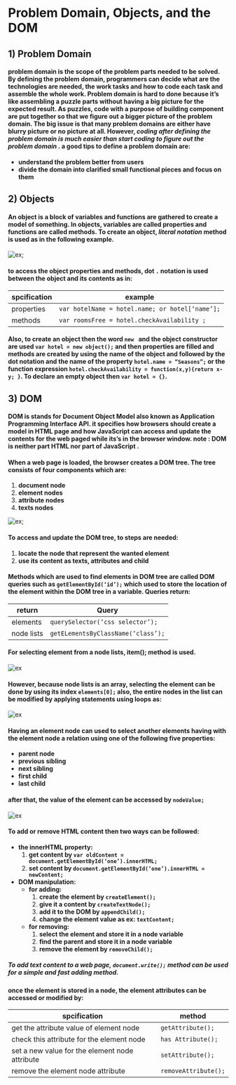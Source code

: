 # Problem Domain, Objects, and the DOM
## 1) Problem Domain
#### problem domain is the scope of the problem parts needed to be solved. By defining the problem domain, programmers can decide what are the technologies are needed, the work tasks and how to code each task and assemble the whole work. Problem domain is hard to done because it’s like assembling a puzzle parts without having a big picture for the expected result. As puzzles, code with a purpose of building component are put together so that we figure out a bigger picture of the problem domain. The big issue is that many problem domains are either have blurry picture or no picture at all. However, **_coding after defining the problem domain is much easier than start coding to figure out the problem domain_** . a good tips to define a problem domain are:
  - **understand the problem better from users** 
  - **divide the domain into clarified small functional pieces and focus on them**

## 2) Objects
#### An object is a block of variables and functions are gathered to create a model of something. In objects, variables are called properties and functions are called methods. To create an object, **_literal notation_**  method is used as in the following example. 

![ex](https://i.ibb.co/T0FxLcj/2.jpg);

#### to access the object properties and methods, dot `.` notation is used between the object and its contents as in:

| spcification | example |
| ------------ | ------- |
| properties | `var hotelName = hotel.name; or hotel[‘name’];` |
| methods | `var roomsFree = hotel.checkAvailability ;` |

#### Also, to create an object then the word `new ` and the object constructor are used `var hotel = new object();` and then properties are filled and methods are created by using the name of the object and followed by the dot notation and the name of the property `hotel.name = “Seasons”;` or the function expression `hotel.checkAvailability = function(x,y){return x-y; }`. To declare an empty object then `var hotel = {}`. 

## 3) DOM
#### **DOM** is stands for Document Object Model also known as Application Programming Interface **API**. it specifies how browsers should create a model in HTML page and how JavaScript can access and update the contents for the web paged while its’s in the browser window. **note : DOM is neither part HTML nor part of JavaScript** .
#### When a web page is loaded, the browser creates a DOM tree. The tree consists of four components which are: 
 1. **document node**
 2. **element nodes**
 3. **attribute nodes**
 4. **texts nodes**

![ex](https://i.ibb.co/2M8B4pt/3.jpg);

#### To access and update the DOM tree, to steps are needed:
 1. **locate the node that represent the wanted element**
 2. **use its content as texts, attributes and child**
#### Methods which are used to find elements in DOM tree are called DOM queries such as `getElementById(‘id’);` which used to store the location of the element within the DOM tree in a variable. Queries return:

| return | Query |
| ------ | ----- |
| elements | `querySelector(‘css selector’);` |
| node lists | `getELementsByClassName(‘class’);` |

#### For selecting element from a node lists, item(); method is used.

![ex](https://i.ibb.co/9v6QJvs/4.jpg)

#### However, because node lists is an array, selecting the element can be done by using its index `elements[0];` also, the entire nodes in the list can be modified by applying statements using loops as:

![ex](https://i.ibb.co/D4jvw53/5.jpg)

#### Having an element node can used to select another elements having with the element node a relation using one of the following five properties:
  - **parent node**
  - **previous sibling**
  - **next sibling**
  - **first child**
  - **last child**
#### after that, the value of the element can be accessed by `nodeValue;`

![ex](https://i.ibb.co/WcHSGYb/6.jpg)

#### To add or remove HTML content then two ways can be followed:
- **the innerHTML property:**
  1. **get content by `var oldContent = document.getElementById(‘one’).innerHTML;`**
  2. **set content by `document.getElementById(‘one’).innerHTML = newContent;`**
- **DOM manipulation:**
  - **for adding:**
    1. **create the element by `createElement();`**
    2. **give it a content by `createTextNode();`**
    3. **add it to the DOM by `appendChild();`**
    4. **change the element value as ex: `textContent;`**
  - **for removing:**
    1. **select the element and store it in a node variable** 
    2. **find the parent and store it in a node variable**
    3. **remove the element by `removeChild();`**

##### To add text content to a web page, `document.write();` method can be used for a simple and fast adding method.
#### once the element is stored in a node, the element attributes can be accessed or modified by:

| spcification | method |
| ------------ | ------ |
| get the attribute value of element node | `getAttribute();` |
| check this attribute for the element node | `has Attribute();` | 
| set a new value for the element node attribute | `setAttribute();` |
| remove the element node attribute | `removeAttribute();` |

